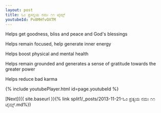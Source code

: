 ```yaml
---
layout: post
title: ಓಂ ಪ್ರಸನ್ನಯ ನಮಃ ೧೧ ಟೈಮ್ಸ್
youtubeId: Pv8MHfvOXTM
---
```

 
 
Helps get goodness, bliss and peace and God's blessings
 
Helps remain focused, help generate inner energy 
 
Helps boost physical and mental health 
 
Helps remain grounded and generates a sense of gratitude towards the greater power 
 
Helps reduce bad karma
 
 
 
 


{% include youtubePlayer.html id=page.youtubeId %}
 
[Next]({{ site.baseurl }}{% link  split1/_posts/2013-11-21-ಓಂ ಪ್ರತ್ಯಯ ನಮಃ ೧೧ ಟೈಮ್ಸ್.md%})
 
